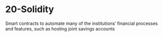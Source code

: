 # 20-Solidity
Smart contracts to automate many of the institutions’ financial processes and features, such as hosting joint savings accounts
